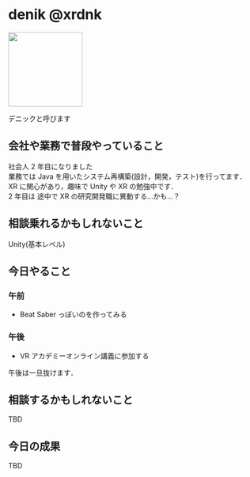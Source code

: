 # denik @xrdnk

<img src="https://i.imgur.com/bHdEeHe.jpg" width="150">

デニックと呼びます

## 会社や業務で普段やっていること

社会人 2 年目になりました</br>
業務では Java を用いたシステム再構築(設計，開発，テスト)を行ってます．</br>
XR に関心があり，趣味で Unity や XR の勉強中です．</br>
2 年目は 途中で XR の研究開発職に異動する…かも…？</br>

## 相談乗れるかもしれないこと

Unity(基本レベル)</br>

## 今日やること

### 午前

- Beat Saber っぽいのを作ってみる

### 午後

- VR アカデミーオンライン講義に参加する

午後は一旦抜けます．</br>

## 相談するかもしれないこと

TBD</br>

## 今日の成果

TBD</br>

